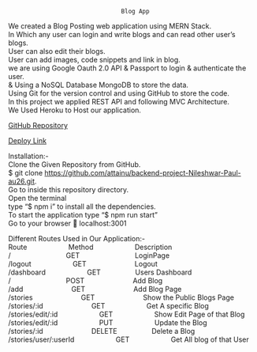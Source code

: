                                     Blog App
We created a Blog Posting web application using MERN Stack. <br>
In Which any user can login and write blogs and can read other user’s blogs.<br>
 User can also edit their blogs.<br>
User can add images, code snippets and link in blog. <br> 
we are using Google Oauth 2.0 API & Passport to login & authenticate the user.<br>
& Using a NoSQL Database MongoDB to store the data.<br>
Using Git for the version control and using GitHub to store the code.<br> 
In this project we applied REST API and following MVC Architecture.<br>
 We Used Heroku to Host our application. 

[GitHub Repository](https://github.com/attainu/backend-project-Nileshwar-Paul-au26.git)

[Deploy Link](https://blog-app-au.herokuapp.com)


Installation:-  <br>
Clone the Given Repository from GitHub. <br>
$ git clone https://github.com/attainu/backend-project-Nileshwar-Paul-au26.git. <br>
Go to inside this repository directory.  <br>
Open the terminal <br>
type “$ npm i” to install all the dependencies. <br>
To start the application type “$ npm run start” <br>
Go to your browser  localhost:3001 <br>

Different Routes Used in Our Application:- <br>
Route&emsp;&emsp;&emsp;&emsp;&emsp;&emsp;Method&emsp;&emsp;&emsp;&emsp;&emsp;&emsp;Description
<br>
/&emsp;&emsp;&emsp;&emsp;&emsp;&emsp;&emsp;&emsp;GET&emsp;&emsp;&emsp;&emsp;&emsp;&emsp;&emsp;&emsp;LoginPage
<br>
/logout&emsp;&emsp;&emsp;&emsp;&emsp;&emsp;GET&emsp;&emsp;&emsp;&emsp;&emsp;&emsp;&emsp;Logout <br>
/dashboard&emsp;&emsp;&emsp;&emsp;&emsp;&emsp;GET&emsp;&emsp;&emsp;&emsp;&emsp;Users Dashboard <br>
/&emsp;&emsp;&emsp;&emsp;&emsp;&emsp;&emsp;&emsp;POST&emsp;&emsp;&emsp;&emsp;&emsp;&emsp;&emsp;Add Blog <br>
/add&emsp;&emsp;&emsp;&emsp;&emsp;&emsp;&emsp;GET&emsp;&emsp;&emsp;&emsp;&emsp;&emsp;&emsp;Add Blog Page<br>
/stories&emsp;&emsp;&emsp;&emsp;&emsp;&emsp;&emsp;GET&emsp;&emsp;&emsp;&emsp;&emsp;&emsp;&emsp;Show the Public Blogs Page <br>
/stories/:id&emsp;&emsp;&emsp;&emsp;&emsp;&emsp;&emsp;GET&emsp;&emsp;&emsp;&emsp;&emsp;&emsp;Get A specific Blog <br>
/stories/edit/:id&emsp;&emsp;&emsp;&emsp;&emsp;&emsp;GET&emsp;&emsp;&emsp;&emsp;&emsp;&emsp;Show Edit Page of that Blog <br>
/stories/edit/:id&emsp;&emsp;&emsp;&emsp;&emsp;&emsp;PUT&emsp;&emsp;&emsp;&emsp;&emsp;&emsp;Update the Blog <br>
/stories/:id&emsp;&emsp;&emsp;&emsp;&emsp;&emsp;&emsp;DELETE&emsp;&emsp;&emsp;&emsp;&emsp;Delete a Blog <br>
/stories/user/:userId&emsp;&emsp;&emsp;&emsp;&emsp;&emsp;GET&emsp;&emsp;&emsp;&emsp;&emsp;&emsp;Get All blog of that User

